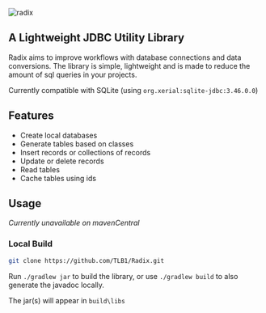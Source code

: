 ![radix](https://github.com/user-attachments/assets/04d962b2-ce2f-4141-8496-ddd6cc4c180e)
## A Lightweight JDBC Utility Library
Radix aims to improve workflows with database connections and data conversions.
The library is simple, lightweight and is made to reduce the amount of sql queries in your projects.

Currently compatible with SQLite (using `org.xerial:sqlite-jdbc:3.46.0.0`)
## Features
- Create local databases
- Generate tables based on classes
- Insert records or collections of records
- Update or delete records
- Read tables
- Cache tables using ids

## Usage
*Currently unavailable on mavenCentral*
### Local Build
```bash
git clone https://github.com/TLB1/Radix.git
```
Run `./gradlew jar` to build the library, or use `./gradlew build` to also generate the javadoc locally.

The jar(s) will appear in `build\libs`
